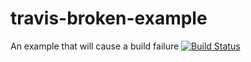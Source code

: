 # travis-broken-example

An example that will cause a build failure
[![Build Status](https://travis-ci.org/MitchellChang/travis-broken-example.svg?branch=master)](https://travis-ci.org/MitchellChang/travis-broken-example)
